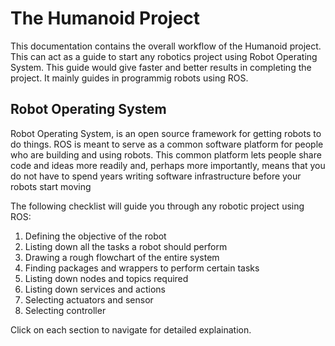 # The Humanoid Project
This documentation contains the overall workflow of the Humanoid project. This can act as a guide to start any robotics project using Robot Operating System. This guide would give faster and better results in completing the project. It mainly guides in programmig robots using ROS.  

## Robot Operating System
Robot Operating System, is an open source framework for getting robots to do things. ROS is meant to serve as a common software platform for people who are building and using robots. This common platform lets people share code and ideas more readily and, perhaps more importantly, means that you do not have to spend years writing software infrastructure before your robots start moving

The following checklist will guide you through any robotic project using ROS:
 1. Defining the objective of the robot
 2. Listing down all the tasks a robot should perform 
 3. Drawing a rough flowchart of the entire system
 4. Finding packages and wrappers to perform certain tasks 
 5. Listing down nodes and topics required
 6. Listing down services and actions
 7. Selecting actuators and sensor
 8. Selecting controller

Click on each section to navigate for detailed explaination. 



 

<!--stackedit_data:
eyJoaXN0b3J5IjpbLTQ4OTY0Mzc3NF19
-->